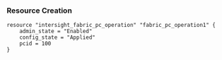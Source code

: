 ### Resource Creation

```hcl
resource "intersight_fabric_pc_operation" "fabric_pc_operation1" {
    admin_state = "Enabled"
    config_state = "Applied"
    pcid = 100
}
```